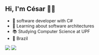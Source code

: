 ## Hi, I'm César 👋🏽

- 🔭 software developer with C# 
- 🌱 Learning about software architectures
- 📚 Studying Computer Science at UPF
- 📍  Brazil

<div> 
  <a href = "mailto:cesarfigueredojr@gmail.com"><img src="https://img.shields.io/badge/-Gmail-%23333?style=for-the-badge&logo=gmail&logoColor=white" target="_blank"></a>
  <a href="https://www.linkedin.com/in/cesarfigueredojr" target="_blank"><img src="https://img.shields.io/badge/-LinkedIn-%230077B5?style=for-the-badge&logo=linkedin&logoColor=white" target="_blank"></a> 
  
</div>



